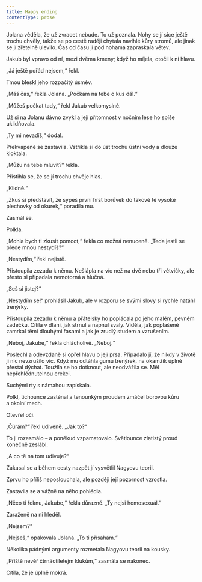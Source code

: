 ```yaml
---
title: Happy ending
contentType: prose
---
```


<section>

Jolana věděla, že už zvracet nebude. To už poznala. Nohy se jí sice ještě trochu chvěly, takže se po cestě raději chytala navlhlé kůry stromů, ale jinak se jí zřetelně ulevilo. Čas od času jí pod nohama zapraskala větev.

Jakub byl vpravo od ní, mezi dvěma kmeny; když ho míjela, otočil k ní hlavu.

„Já ještě pořád nejsem,“ řekl.

Tmou bleskl jeho rozpačitý úsměv.

„Máš čas,“ řekla Jolana. „Počkám na tebe o kus dál.“

„Můžeš počkat tady,“ řekl Jakub velkomyslně.

Už si na Jolanu dávno zvykl a její přítomnost v nočním lese ho spíše uklidňovala.

„Ty mi nevadíš,“ dodal.

Překvapeně se zastavila. Vstříkla si do úst trochu ústní vody a dlouze kloktala.

„Můžu na tebe mluvit?“ řekla.

Přistihla se, že se jí trochu chvěje hlas.

„Klidně.“

„Zkus si představit, že sypeš první hrst borůvek do takové té vysoké plechovky od okurek,“ poradila mu.

Zasmál se.

Polkla.

„Mohla bych ti zkusit pomoct,“ řekla co možná nenuceně. „Teda jestli se přede mnou nestydíš?“

„Nestydím,“ řekl nejistě.

Přistoupila zezadu k němu. Nešlápla na víc než na dvě nebo tři větvičky, ale přesto si připadala nemotorná a hlučná.

„Seš si jistej?“

„Nestydím se!“ prohlásil Jakub, ale v rozporu se svými slovy si rychle natáhl trenýrky.

Přistoupila zezadu k němu a přátelsky ho poplácala po jeho malém, pevném zadečku. Cítila v dlani, jak strnul a napnul svaly. Viděla, jak poplašeně zamrkal těmi dlouhými řasami a jak je zrudlý studem a vzrušením.

„Neboj, Jakube,“ řekla chlácholivě. „Neboj.“

Poslechl a odevzdaně si opřel hlavu o její prsa. Připadalo jí, že nikdy v životě ji nic nevzrušilo víc. Když mu odtáhla gumu trenýrek, na okamžik úplně přestal dýchat. Toužila se ho dotknout, ale neodvážila se. Měl nepřehlédnutelnou erekci.

Suchými rty s námahou zapískala.

Polkl, tichounce zasténal a tenounkým proudem zmáčel borovou kůru a okolní mech.

Otevřel oči.

„Čúrám?“ řekl udiveně. „Jak to?“

To ji rozesmálo – a poněkud vzpamatovalo. Světlounce zlatistý proud konečně zeslábl.

„A co tě na tom udivuje?“

Zakasal se a během cesty nazpět jí vysvětlil Nagyovu teorii.

Zprvu ho příliš neposlouchala, ale později její pozornost vzrostla.

Zastavila se a vážně na něho pohlédla.

„Něco ti řeknu, Jakube,“ řekla důrazně. „Ty nejsi homosexuál.“

Zaraženě na ni hleděl.

„Nejsem?“

„Nejseš,“ opakovala Jolana. „To ti přísahám.“

Několika pádnými argumenty rozmetala Nagyovu teorii na kousky.

„Příště nevěř čtrnáctiletejm klukům,“ zasmála se nakonec.

Cítila, že je úplně mokrá.

</section>
